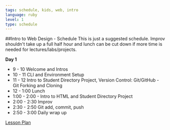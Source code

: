 ```yaml
---
tags: schedule, kids, web, intro
language: ruby
level: 1
type: schedule
---
```


##Intro to Web Design - Schedule
This is just a suggested schedule. Improv shouldn't take up a full half hour and lunch can be cut down if more time is needed for lectures/labs/projects.

**Day 1**
+ 9 - 10 Welcome and Intros
+ 10 - 11 CLI and Environment Setup
+ 11 - 12 Intro to Student Directory Project, Version Control: Git/GitHub - Git Forking and Cloning
+ 12 - 1:00 Lunch
+ 1:00 - 2:00 - Intro to HTML and Student Directory Project
+ 2:00 - 2:30 Improv
+ 2:30 - 2:50 Git add, commit, push
+ 2:50 - 3:00 Daily wrap up

[Lesson Plan](https://docs.google.com/a/flatironschool.com/document/d/1xvkGbh-V3_0tLRouILY24AC8-AEEclpc-TTEHjp4hSo/edit)
